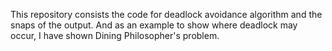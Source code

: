 This repository consists the code for deadlock avoidance algorithm and the snaps of the output.
And as an example to show where deadlock may occur, I have shown Dining Philosopher's problem.
